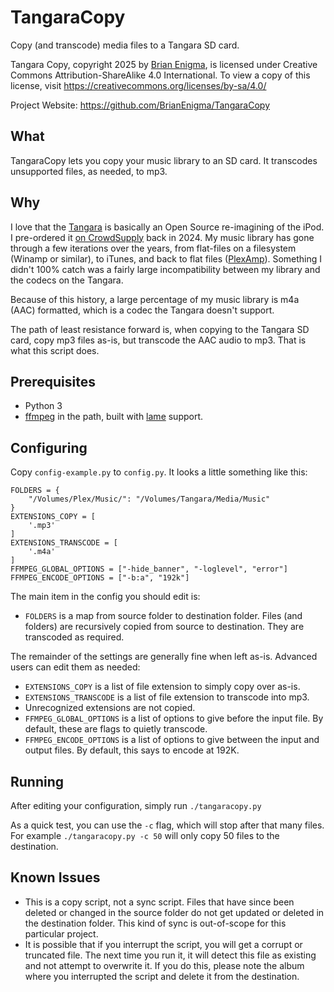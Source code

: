 # TangaraCopy

Copy (and transcode) media files to a Tangara SD card.

Tangara Copy, copyright 2025 by [Brian Enigma](https://brianenigma.com), is licensed under Creative Commons Attribution-ShareAlike 4.0 International. To view a copy of this license, visit https://creativecommons.org/licenses/by-sa/4.0/

Project Website: https://github.com/BrianEnigma/TangaraCopy

## What

TangaraCopy lets you copy your music library to an SD card. It transcodes unsupported files, as needed, to mp3.

## Why

I love that the [Tangara](https://cooltech.zone/tangara/) is basically an Open Source re-imagining of the iPod. I pre-ordered it [on CrowdSupply](https://www.crowdsupply.com/cool-tech-zone/tangara) back in 2024. My music library has gone through a few iterations over the years, from flat-files on a filesystem (Winamp or similar), to iTunes, and back to flat files ([PlexAmp](https://www.plex.tv/plexamp/)). Something I didn't 100% catch was a fairly large incompatibility between my library and the codecs on the Tangara.

Because of this history, a large percentage of my music library is m4a (AAC) formatted, which is a codec the Tangara doesn't support.

The path of least resistance forward is, when copying to the Tangara SD card, copy mp3 files as-is, but transcode the AAC audio to mp3. That is what this script does.

## Prerequisites

- Python 3
- [ffmpeg](https://ffmpeg.org) in the path, built with [lame](https://lame.sourceforge.io) support.

## Configuring

Copy `config-example.py` to `config.py`. It looks a little something like this:

```
FOLDERS = {
    "/Volumes/Plex/Music/": "/Volumes/Tangara/Media/Music"
}
EXTENSIONS_COPY = [
    '.mp3'
]
EXTENSIONS_TRANSCODE = [
    '.m4a'
]
FFMPEG_GLOBAL_OPTIONS = ["-hide_banner", "-loglevel", "error"]
FFMPEG_ENCODE_OPTIONS = ["-b:a", "192k"]
```

The main item in the config you should edit is:

- `FOLDERS` is a map from source folder to destination folder. Files (and folders) are recursively copied from source to destination. They are transcoded as required.

The remainder of the settings are generally fine when left as-is. Advanced users can edit them as needed:

- `EXTENSIONS_COPY` is a list of file extension to simply copy over as-is.
- `EXTENSIONS_TRANSCODE` is a list of file extension to transcode into mp3.
- Unrecognized extensions are not copied.
- `FFMPEG_GLOBAL_OPTIONS` is a list of options to give before the input file. By default, these are flags to quietly transcode.
- `FFMPEG_ENCODE_OPTIONS` is a list of options to give between the input and output files. By default, this says to encode at 192K.

## Running

After editing your configuration, simply run `./tangaracopy.py`

As a quick test, you can use the `-c` flag, which will stop after that many files. For example `./tangaracopy.py -c 50` will only copy 50 files to the destination.

## Known Issues

- This is a copy script, not a sync script. Files that have since been deleted or changed in the source folder do not get updated or deleted in the destination folder. This kind of sync is out-of-scope for this particular project.
- It is possible that if you interrupt the script, you will get a corrupt or truncated file. The next time you run it, it will detect this file as existing and not attempt to overwrite it. If you do this, please note the album where you interrupted the script and delete it from the destination.
